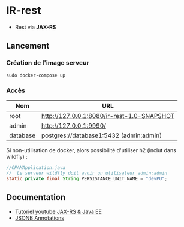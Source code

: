 # IR-rest
- Rest via **JAX-RS**  
  

## Lancement
### Création de l'image serveur
```
sudo docker-compose up
```

### Accès

| Nom      | URL                                         |
|----------|---------------------------------------------|
| root     | http://127.0.0.1:8080/ir-rest-1.0-SNAPSHOT  |
| admin    | http://127.0.0.1:9990/                      |
| database | postgres://database1:5432     (admin:admin) |

Si non-utilisation de docker, alors possibilité d'utiliser h2 (inclut dans wildfly) :
```java
//CPAMApplication.java
//  Le serveur wildfly doit avoir un utilisateur admin:admin
static private final String PERSISTANCE_UNIT_NAME = "devPU";
```


## Documentation
- [Tutoriel youtube JAX-RS & Java EE](https://www.youtube.com/watch?v=DRxeW8R7VuE&list=PLzzeuFUy_CniPG4Nj_4_lbfaejM2_ScCe&index=18) 
- [JSONB Annotations](https://javaee.github.io/jsonb-spec/users-guide.html)